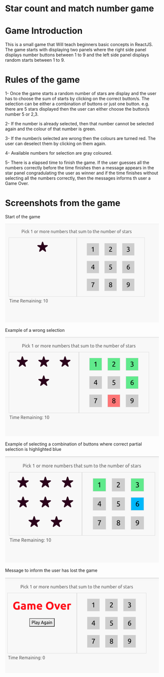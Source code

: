 # Star count and match number game

# Game Introduction

This is a small game that Will teach beginners basic concepts in ReactJS. The game starts with displaying two panels where the right side panel displays number buttons between 1 to 9 and the left side panel displays random starts between 1 to 9.

# Rules of the game

1- Once the game starts a random number of stars are display and the user has to choose the sum of starts by clicking on the correct button/s.
The selection can be either a combination of buttons or just one button. e.g. there are 5 stars displayed then the user can either choose the button/s number 5 or 2,3.
 
2- If the number is already selected, then that number cannot be selected again and the colour of that number is green.

3- If the number/s selected are wrong then the colours are turned red. The user can deselect them by clicking on them again.

4- Available numbers for selection are gray coloured.

5- There is a elapsed time to finish the game. If the user guesses all the numbers correctly before the time finishes then a message appears in the star panel congradulating the user as winner and if the time finishes without selecting all the numbers correctly, then the messages informs th user a Game Over.

# Screenshots from the game

Start of the game

![alt text](/screenshots/Screenshot%202022-10-01%20at%2013.55.43.png "start of the game")

Example of a wrong selection

![Alt text](/screenshots/Screenshot%202022-10-01%20at%2013.56.16.png?raw=true "wrong selection")

Example of selecting a combination of buttons where correct partial selection is highlighted blue

![Alt text](/screenshots/Screenshot%202022-10-01%20at%2013.56.00.png?raw=true "partial correct selection")

Message to inform the user has lost the game

![Alt text](/screenshots/Screenshot%202022-10-01%20at%2013.40.34.png?raw=true "partial correct selection")